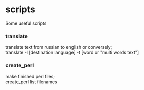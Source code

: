 # scripts
 Some useful scripts
<h3>translate</h3> 
translate text from russian to english or conversely;<br/>
translate -l [destination language] -t [word or "multi words text"]
<br>
<h3>create_perl</h3> 
make finished perl files;<br/>
create_perl list filenames
